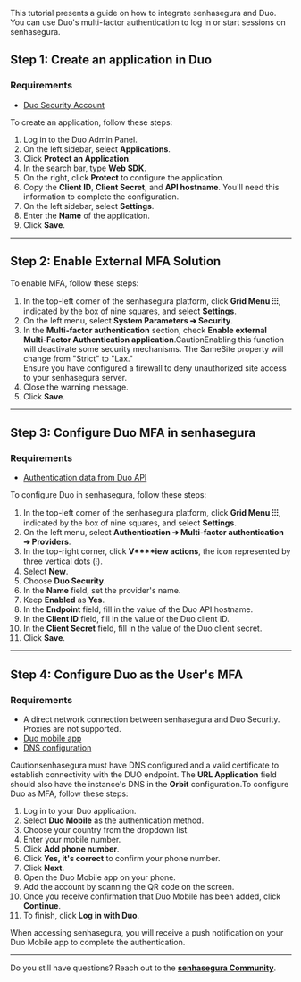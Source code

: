 This tutorial presents a guide on how to integrate senhasegura and Duo. You can use Duo's multi\-factor authentication to log in or start sessions on senhasegura.

## Step 1: Create an application in Duo

### Requirements

* [Duo Security Account](https://duo.com/)

To create an application, follow these steps:

1. Log in to the Duo Admin Panel.
2. On the left sidebar, select **Applications**.
3. Click **Protect an Application**.
4. In the search bar, type **Web SDK**.
5. On the right, click **Protect** to configure the application.
6. Copy the **Client ID**, **Client Secret**, and **API hostname**. You'll need this information to complete the configuration.
7. On the left sidebar, select **Settings**.
8. Enter the **Name** of the application.
9. Click **Save**.



---

## Step 2: Enable External MFA Solution

To enable MFA, follow these steps:

1. In the top\-left corner of the senhasegura platform, click **Grid Menu ⁝⁝⁝**, indicated by the box of nine squares, and select **Settings**.
2. On the left menu, select **System Parameters ➔ Security**.
3. In the **Multi\-factor authentication** section, check **Enable external Multi\-Factor Authentication application**.CautionEnabling this function will deactivate some security mechanisms. The SameSite property will change from "Strict" to "Lax."  
Ensure you have configured a firewall to deny unauthorized site access to your senhasegura server.
4. Close the warning message.
5. Click **Save**.



---

## Step 3: Configure Duo MFA in senhasegura

### Requirements

* [Authentication data from Duo API](https://docs.senhasegura.io/v3-32/docs/user-management-duo-authentication#passo-1-criar-uma-aplica%C3%A7%C3%A3o-no-duo)

To configure Duo in senhasegura, follow these steps:

1. In the top\-left corner of the senhasegura platform, click **Grid Menu ⁝⁝⁝**, indicated by the box of nine squares, and select **Settings**.
2. On the left menu, select **Authentication ➔ Multi\-factor authentication ➔ Providers**.
3. In the top\-right corner, click **V****iew actions**, the icon represented by three vertical dots (⁝).
4. Select **New**.
5. Choose **Duo Security**.
6. In the **Name** field, set the provider's name.
7. Keep **Enabled** as **Yes**.
8. In the **Endpoint** field, fill in the value of the Duo API hostname.
9. In the **Client ID** field, fill in the value of the Duo client ID.
10. In the **Client Secret** field, fill in the value of the Duo client secret.
11. Click **Save**.



---

## Step 4: Configure Duo as the User's MFA

### Requirements

* A direct network connection between senhasegura and Duo Security. Proxies are not supported.
* [Duo mobile app](https://duo.com/product/multi-factor-authentication-mfa/duo-mobile-app#download)
* [DNS configuration](/v3-32/docs/orbit-cli-how-to-configure-dns)

Cautionsenhasegura must have DNS configured and a valid certificate to establish connectivity with the DUO endpoint. The **URL Application** field should also have the instance's DNS in the **Orbit** configuration.To configure Duo as MFA, follow these steps:

1. Log in to your Duo application.
2. Select **Duo Mobile** as the authentication method.
3. Choose your country from the dropdown list.
4. Enter your mobile number.
5. Click **Add phone number**.
6. Click **Yes, it's correct** to confirm your phone number.
7. Click **Next**.
8. Open the Duo Mobile app on your phone.
9. Add the account by scanning the QR code on the screen.
10. Once you receive confirmation that Duo Mobile has been added, click **Continue**.
11. To finish, click **Log in with Duo**.

When accessing senhasegura, you will receive a push notification on your Duo Mobile app to complete the authentication.



---

Do you still have questions? Reach out to the [**senhasegura Community**](https://community.senhasegura.io/).

